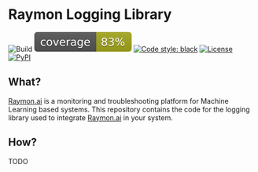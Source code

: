 # Raymon Logging Library
![Build](https://github.com/raymon-ai/raymon/workflows/test-build-deploy/badge.svg)
![Coverage](https://raw.githubusercontent.com/raymon-ai/raymon/master/coverage.svg)
[![Code style: black](https://img.shields.io/badge/code%20style-black-000000.svg)](https://github.com/psf/black)
<a href="https://github.com/raymon-ai/raymon/blob/master/LICENSE.md"><img alt="License" src="https://img.shields.io/github/license/raymon-ai/raymon"></a>
<a href="https://pypi.org/project/raymon/"><img alt="PyPI" src="https://img.shields.io/pypi/v/raymon"></a>

## What?
[Raymon.ai](http://raymon.ai) is a monitoring and troubleshooting platform for Machine Learning based systems. This repository contains the code for the logging library used to integrate [Raymon.ai](http://raymon.ai) in your system.

## How?
TODO